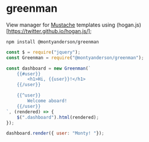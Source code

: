 # greenman

View manager for [Mustache](https://mustache.github.io/) templates using (hogan.js)[https://twitter.github.io/hogan.js/];

```
npm install @montyanderson/greenman
```

``` javascript
const $ = require("jquery");
const Greenman = require("@montyanderson/greenman");

const dashboard = new Greenman(`
	{{#user}}
		<h1>Hi, {{user}}!</h1>
	{{/user}}

	{{^user}}
		Welcome aboard!
	{{/user}}
`, (rendered) => {
	$(".dashboard").html(rendered);
});

dashboard.render({ user: "Monty! "});

```
